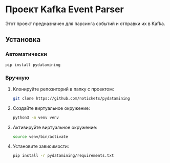 # Проект Kafka Event Parser

Этот проект предназначен для парсинга событий и отправки их в Kafka.

## Установка

### Автоматически

```sh
pip install pydatamining
```

### Вручную

1. Клонируйте репозиторий в папку с проектом:
    ```sh
    git clone https://github.com/notickets/pydatamining
    ```

2. Создайте виртуальное окружение:
    ```sh
    python3 -m venv venv
    ```
3. Активируйте виртуальное окружение:
    ```sh
    source venv/bin/activate
    ```
4. Установите зависимости:
    ```sh
    pip install -r pydatamining/requirements.txt
    ```
